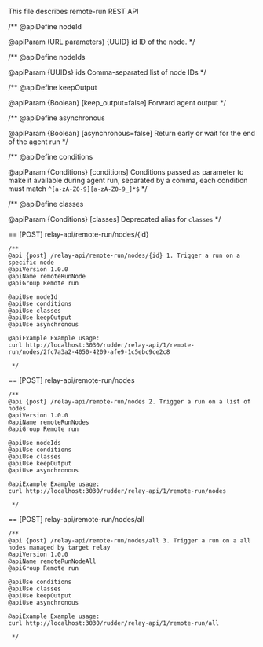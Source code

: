 This file describes remote-run REST API

 /**
   @apiDefine nodeId

   @apiParam (URL parameters) {UUID} id ID of the node.
*/

 /**
   @apiDefine nodeIds

   @apiParam {UUIDs} ids Comma-separated list of node IDs
*/

/**
   @apiDefine keepOutput

   @apiParam {Boolean} [keep_output=false] Forward agent output
*/

/**
   @apiDefine asynchronous

   @apiParam {Boolean} [asynchronous=false] Return early or wait for the end of the agent run
*/

/**
   @apiDefine conditions

   @apiParam {Conditions} [conditions] Conditions passed as parameter to make it available during agent run, separated by a comma, each condition must match `^[a-zA-Z0-9][a-zA-Z0-9_]*$`
*/

/**
   @apiDefine classes

   @apiParam {Conditions} [classes] Deprecated alias for `classes`
*/

== [POST] relay-api/remote-run/nodes/{id}

    /**
    @api {post} /relay-api/remote-run/nodes/{id} 1. Trigger a run on a specific node
    @apiVersion 1.0.0
    @apiName remoteRunNode
    @apiGroup Remote run
    
    @apiUse nodeId
    @apiUse conditions
    @apiUse classes
    @apiUse keepOutput
    @apiUse asynchronous

    @apiExample Example usage:
    curl http://localhost:3030/rudder/relay-api/1/remote-run/nodes/2fc7a3a2-4050-4209-afe9-1c5ebc9ce2c8
  
     */

== [POST] relay-api/remote-run/nodes

    /**
    @api {post} /relay-api/remote-run/nodes 2. Trigger a run on a list of nodes
    @apiVersion 1.0.0
    @apiName remoteRunNodes
    @apiGroup Remote run
    
    @apiUse nodeIds
    @apiUse conditions
    @apiUse classes
    @apiUse keepOutput
    @apiUse asynchronous

    @apiExample Example usage:
    curl http://localhost:3030/rudder/relay-api/1/remote-run/nodes
  
     */

== [POST] relay-api/remote-run/nodes/all

    /**
    @api {post} /relay-api/remote-run/nodes/all 3. Trigger a run on a all nodes managed by target relay
    @apiVersion 1.0.0
    @apiName remoteRunNodeAll
    @apiGroup Remote run
    
    @apiUse conditions
    @apiUse classes
    @apiUse keepOutput
    @apiUse asynchronous

    @apiExample Example usage:
    curl http://localhost:3030/rudder/relay-api/1/remote-run/all
  
     */
